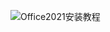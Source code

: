![Office2021安装教程](https://github.com/glstriver/gzn.github.io/assets/173502669/298c0284-2c5f-402d-a320-9cb8498ada17)
